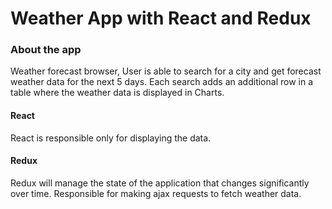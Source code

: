 # Weather App with React and Redux


### About the app

Weather forecast browser, User is able to search for a city and get forecast weather
data for the next 5 days.
Each search adds an additional row in a table where the weather data is displayed in Charts.


#### React
React is responsible only for displaying the data.


#### Redux
Redux will manage the state of the application that changes significantly over time. Responsible for making ajax requests to fetch weather data.

